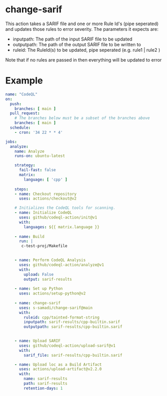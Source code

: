 # change-sarif
This action takes a SARIF file and one or more Rule Id's (pipe seperated) and updates those rules to error severity. 
The parameters it expects are: 
- inputpath: The path of the input SARIF file to be updated 
- outputpath: The path of the output SARIF file to be written to 
- ruleid: The RuleId(s) to be updated, pipe seperated (e.g. rule1 | rule2 )  

Note that if no rules are passed in then everything will be updated to error 

# Example
```yaml 
name: "CodeQL"
on:
  push:
    branches: [ main ]
  pull_request:
    # The branches below must be a subset of the branches above
    branches: [ main ]
  schedule:
    - cron: '34 22 * * 4'

jobs:
  analyze:
    name: Analyze
    runs-on: ubuntu-latest

    strategy:
      fail-fast: false
      matrix:
        language: [ 'cpp' ]
  
    steps:
    - name: Checkout repository
      uses: actions/checkout@v2

    # Initializes the CodeQL tools for scanning.
    - name: Initialize CodeQL
      uses: github/codeql-action/init@v1
      with:
        languages: ${{ matrix.language }}
     
    - name: Build
      run: |
       c-test-proj/Makefile
        

    - name: Perform CodeQL Analysis
      uses: github/codeql-action/analyze@v1
      with:
        upload: False
        output: sarif-results
      
    - name: Set up Python 
      uses: actions/setup-python@v2
      
    - name: change-sarif
      uses: s-samadi/change-sarif@main
      with:
        ruleid: cpp/tainted-format-string
        inputpath: sarif-results/cpp-builtin.sarif
        outputpath: sarif-results/cpp-builtin.sarif
      

    - name: Upload SARIF
      uses: github/codeql-action/upload-sarif@v1
      with:
        sarif_file: sarif-results/cpp-builtin.sarif

    - name: Upload loc as a Build Artifact
      uses: actions/upload-artifact@v2.2.0
      with:
        name: sarif-results
        path: sarif-results
        retention-days: 1
